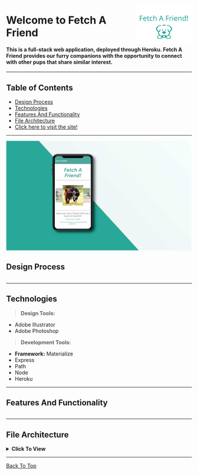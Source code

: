 <img src="readme_assets/cover.svg" align="right"
     title="Fetch A Friend - Logo " width="30%" height="auto">

# Welcome to Fetch A Friend 

#### This is a full-stack web application, deployed through Heroku. Fetch A Friend provides our furry companions with the opportunity to connect with other pups that share similar interest. 
---

## Table of Contents
  * [Design Process](#design-process)
  * [Technologies](#technologies)
  * [Features And Functionality](#features-and-functionality)
  * [File Architecture](#file-architecture)
  * [Click here to visit the site!](https://intense-beyond-18003.herokuapp.com/)
---
<p align="center">
  <img src="readme_assets/mock-up-2.svg" title="Fetch A Friend - Mobile Mockup">
</p>

## Design Process
```

```
---
## Technologies
> <b>Design Tools:</b>
  * Adobe Illustrator
  * Adobe Photoshop
  
> <b>Development Tools:</b>
  * <b>Framework:</b> Materialize 
  * Express 
  * Path 
  * Node 
  * Heroku
---

## Features And Functionality
```

```
---

## File Architecture

<details><summary><b>Click To View</b></summary>
 
         ```
         fetch-a-friend
         ├── app
         │   ├── data
         │   │   └── friends.js
         │   ├── public 
         │   │   ├── home.html
         │   │   ├── survey.html
         │   │   ├── css 
         │   │   │   ├── materialize.css
         │   │   │   ├── materialize.min.css
         │   │   │   ├── reset.css
         │   │   │   └── style.css
         │   │   ├── images   
         │   │   │   ├── countess_droolsbury.jpg
         │   │   │   ├── miss_furbulous.jpg
         │   │   │   ├── professor_wagglesworth.jpg
         │   │   │   └── salvador_dogi.jpg 
         │   │   ├── materializejs
         │   │   │   ├── materialize.js
         │   │   │   └── materialize.min.js
         │   │   └── js
         │   │       └── layout.js
         │   └── routing
         │       ├── apiRoutes.js
         │       └── htmlRoutes.js
         ├── node_modules
         ├── readme_assets
         ├── .gitignore
         ├── package.json
         ├── README.md
         └── server.js
         ```


</details>

---

[Back To Top](#welcome-to-fetch-a-friend)


